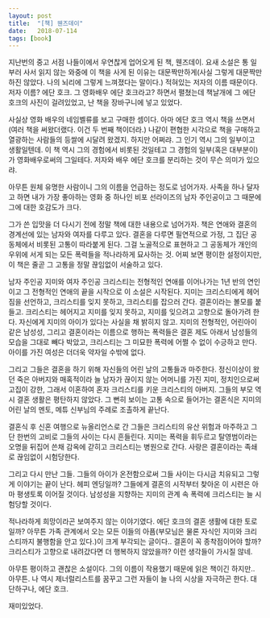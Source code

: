 ```yaml
---
layout: post
title:  "[책] 웬즈데이"
date:   2018-07-114
tags: [book]
---
```


  지난번의 중고 서점 나들이에서 우연찮게 업어오게 된 책, 웬즈데이. 요새 소설은 통 일부러 사서 읽지 않는 와중에 이 책을 사게 된 이유는 대문짝만하게(사실 그렇게 대문짝만하진 않았다. 나의 뇌리에 그렇게 느껴졌다는 말이다.) 적혀있는 저자의 이름 때문이다. 저자 이름? 에단 호크. 그 영화배우 에단 호크라고? 하면서 펼쳤는데 책날개에 그 에단 호크의 사진이 걸려있었고, 난 책을 장바구니에 넣고 있었다.

  사실상 영화 배우의 네임벨류를 보고 구매한 셈이다. 아마 에단 호크 역시 책을 쓰면서(여러 책을 써왔더랬다. 이건 두 번째 책이더라.) 나같이 편협한 시각으로 책을 구매하고 열광하는 사람들의 등쌀에 시달려 왔겠지. 하지만 어쩌랴. 그 인기 역시 그의 일부이고 생활일텐데. 이 책 역시 그의 경험에서 비롯된 것일테고 그 경험의 일부(혹은 대부분이)가 영화배우로써의 그일테다. 저자와 배우 에단 호크를 분리하는 것이 무슨 의미가 있으랴.

  아무튼 원체 유명한 사람이니 그의 이름을 언급하는 정도로 넘어가자. 사족을 하나 달자고 하면 내가 가장 좋아하는 영화 중 하나인 비포 선라이즈의 남자 주인공이고 그 때문에 그에 대한 호감도가 크다.

  그가 쓴 입맛을 더 다시기 전에 정말 책에 대한 내용으로 넘어가자. 책은 연애와 결혼의 경계선에 있는 남자와 여자를 다루고 있다. 결혼을 다루면 필연적으로 가정, 그 집단 공동체에서 비롯된 고통이 따라붙게 된다. 그걸 노골적으로 표현하고 그 공동체가 개인의 우위에 서게 되는 모든 폭력들을 적나라하게 묘사하는 것. 어찌 보면 평이한 설정이지만, 이 책은 줄곧 그 고통을 정말 끊임없이 서술하고 있다.

  남자 주인공 지미와 여자 주인공 크리스티는 전형적인 연애를 이어나가는 1년 반의 연인이고 그 전형적인 연애의 끝을 시작으로 이 소설은 시작된다. 지미는 크리스티에게 헤어짐을 선언하고, 크리스티를 잊지 못하고, 크리스티를 잡으러 간다. 결혼이라는 볼모를 붙들고. 크리스티는 헤어지고 지미를 잊지 못하고, 지미를 잊으려고 고향으로 돌아가려 한다. 자신에게 지미의 아이가 있다는 사실을 채 밝히지 않고. 지미의 전형적인, 어린아이같은 남성성, 그리고 결혼이라는 이름으로 행하는 폭력들은 결혼 제도 아래서 남성들의 모습을 그대로 빼다 박았고, 크리스티는 그 미묘한 폭력에 어쩔 수 없이 수긍하고 만다. 아이를 가진 여성은 더더욱 약자일 수밖에 없다.

  그리고 그들은 결혼을 하기 위해 자신들의 어린 날의 고통들과 마주한다. 정신이상이 왔던 죽은 아버지와 매혹적이라 늘 남자가 끊이지 않는 어머니를 가진 지미, 정치인으로써 고집이 강한, 그래서 이혼하여 혼자 크리스티를 키운 크리스티의 아버지. 그들의 부모 역시 결혼 생활은 평탄하지 않았다. 그 뻔히 보이는 고통 속으로 들어가는 결혼식은 지미의 어린 날의 멘토, 메튜 신부님의 주례로 조촐하게 끝난다.

  결혼식 후 신혼 여행으로 뉴올리언스로 간 그들은 크리스티의 유산 위험과 마주하고 그 단 한번의 고비로 그들의 사이는 다시 흔들린다. 지미는 폭력을 휘두르고 탈영범이라는 오명을 뒤집어 쓴채 감옥에 갇히고 크리스티는 병원으로 간다. 사랑은 결혼이라는 족쇄로 끊임없이 시험당한다.

  그리고 다시 만난 그들. 그들의 아이가 온전함으로써 그들 사이는 다시금 치유되고 그렇게 이야기는 끝이 난다. 헤피 엔딩일까? 그들에게 결혼의 시작부터 찾아온 이 시련은 아마 평생토록 이어질 것이다. 남성성을 지향하는 지미의 관계 속 폭력에 크리스티는 늘 시험당할 것이다.

  적나라하게 희망이라곤 보여주지 않는 이야기였다. 에단 호크의 결혼 생활에 대한 토로일까? 아무튼 가족 관계에서 오는 모든 이들의 아픔(부모님은 물론 자식인 지미와 크리스티까지 불행함을 안고 있다.)이 크게 부각되는 글이다.. 결혼이 꼭 종착점이어야 할까? 크리스티가 고향으로 내려갔다면 더 행복하지 않았을까? 이런 생각들이 가시질 않네.

  아무튼 평이하고 괜찮은 소설이다. 그의 이름이 작용했기 때문에 읽은 책이긴 하지만.. 아무튼. 나 역시 제너럴리스트를 꿈꾸고 그런 자들이 늘 나의 시상을 자극하곤 한다. 대단하구나, 에단 호크.

  재미있었다.
